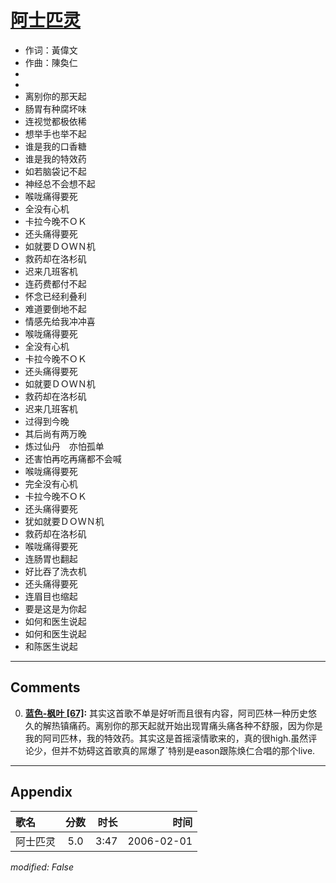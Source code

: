 # [阿士匹灵](https://music.163.com/song?id=66025)

* 作词：黃偉文
* 作曲：陳奐仁
*
*
* 离别你的那天起
* 肠胃有种腐坏味
* 连视觉都极依稀
* 想举手也举不起
* 谁是我的口香糖
* 谁是我的特效药
* 如若脑袋记不起
* 神经总不会想不起
* 喉咙痛得要死
* 全没有心机
* 卡拉今晚不ＯＫ
* 还头痛得要死
* 如就要ＤＯＷＮ机
* 救药却在洛杉矶
* 迟来几班客机
* 连药费都付不起
* 怀念已经利叠利
* 难道要倒地不起
* 情感先给我冲冲喜
* 喉咙痛得要死
* 全没有心机
* 卡拉今晚不ＯＫ
* 还头痛得要死
* 如就要ＤＯＷＮ机
* 救药却在洛杉矶
* 迟来几班客机
* 过得到今晚
* 其后尚有两万晚
* 炼过仙丹　亦怕孤单
* 还害怕再吃再痛都不会喊
* 喉咙痛得要死
* 完全没有心机
* 卡拉今晚不ＯＫ
* 还头痛得要死
* 犹如就要ＤＯＷＮ机
* 救药却在洛杉矶
* 喉咙痛得要死
* 连肠胃也翻起
* 好比吞了洗衣机
* 还头痛得要死
* 连眉目也缩起
* 要是这是为你起
* 如何和医生说起
* 如何和医生说起
* 和陈医生说起


---

## Comments
0. **[蓝色-枫叶 \[67\]](https://music.163.com/#/user/home?id=117686513):** 其实这首歌不单是好听而且很有内容，阿司匹林一种历史悠久的解热镇痛药。离别你的那天起就开始出现胃痛头痛各种不舒服，因为你是我的阿司匹林，我的特效药。其实这是首摇滚情歌来的，真的很high.虽然评论少，但并不妨碍这首歌真的屌爆了`特别是eason跟陈焕仁合唱的那个live.



---

## Appendix

|歌名|分数|时长|时间|
|:---|:---:|---:|---:|
|阿士匹灵|5.0|3:47|2006-02-01

*modified: False*